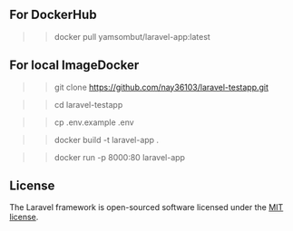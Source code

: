 ## For DockerHub
>>docker pull yamsombut/laravel-app:latest

## For local ImageDocker
>>git clone https://github.com/nay36103/laravel-testapp.git

>>cd laravel-testapp

>>cp .env.example .env

>>docker build -t laravel-app .

>>docker run -p 8000:80 laravel-app


## License

The Laravel framework is open-sourced software licensed under the [MIT license](https://opensource.org/licenses/MIT).
